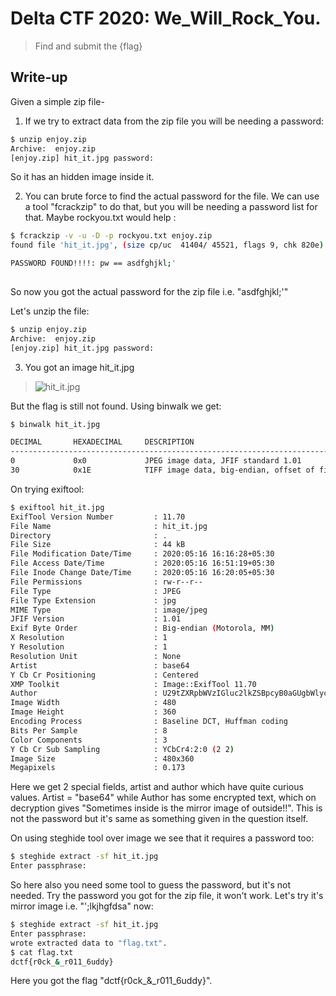# Delta CTF 2020: We_Will_Rock_You.


> Find and submit the {flag}
>

## Write-up
Given a simple zip file-

1. If we try to extract data from the zip file you will be needing a password:
 
```bash
$ unzip enjoy.zip 
Archive:  enjoy.zip
[enjoy.zip] hit_it.jpg password: 

```
So it has an hidden image inside it.


2. You can brute force to find the actual password for the file. We can use a tool "fcrackzip" to do that, but you will be needing a password list for that. Maybe rockyou.txt would help :

```bash
$ fcrackzip -v -u -D -p rockyou.txt enjoy.zip
found file 'hit_it.jpg', (size cp/uc  41404/ 45521, flags 9, chk 820e)

PASSWORD FOUND!!!!: pw == asdfghjkl;'
 
```

So now you got the actual password for the zip file i.e. "asdfghjkl;'"

Let's unzip the file:

```bash
$ unzip enjoy.zip 
Archive:  enjoy.zip
[enjoy.zip] hit_it.jpg password: 

```
3. You got an image hit_it.jpg
> ![hit_it.jpg](../hit_it.jpg) 

But the flag is still not found. Using binwalk we get:

```bash
$ binwalk hit_it.jpg

DECIMAL       HEXADECIMAL     DESCRIPTION
--------------------------------------------------------------------------------
0             0x0             JPEG image data, JFIF standard 1.01
30            0x1E            TIFF image data, big-endian, offset of first image directory: 8

```
On trying exiftool:

```bash
$ exiftool hit_it.jpg
ExifTool Version Number         : 11.70
File Name                       : hit_it.jpg
Directory                       : .
File Size                       : 44 kB
File Modification Date/Time     : 2020:05:16 16:16:28+05:30
File Access Date/Time           : 2020:05:16 16:51:19+05:30
File Inode Change Date/Time     : 2020:05:16 16:20:05+05:30
File Permissions                : rw-r--r--
File Type                       : JPEG
File Type Extension             : jpg
MIME Type                       : image/jpeg
JFIF Version                    : 1.01
Exif Byte Order                 : Big-endian (Motorola, MM)
X Resolution                    : 1
Y Resolution                    : 1
Resolution Unit                 : None
Artist                          : base64
Y Cb Cr Positioning             : Centered
XMP Toolkit                     : Image::ExifTool 11.70
Author                          : U29tZXRpbWVzIGluc2lkZSBpcyB0aGUgbWlycm9yIGltYWdlIG9mIG91dHNpZGUhIQ==
Image Width                     : 480
Image Height                    : 360
Encoding Process                : Baseline DCT, Huffman coding
Bits Per Sample                 : 8
Color Components                : 3
Y Cb Cr Sub Sampling            : YCbCr4:2:0 (2 2)
Image Size                      : 480x360
Megapixels                      : 0.173

```
Here we get 2 special fields, artist and author which have quite curious values. Artist = "base64" while Author has some encrypted text, which on decryption gives "Sometimes inside is the mirror image of outside!!". This is not the password but it's same as something given in the question itself.

On using steghide tool over image we see that it requires a password too:

```bash
$ steghide extract -sf hit_it.jpg
Enter passphrase: 

```
So here also you need some tool to guess the password, but it's not needed. Try the password you got for the zip file, it won't work. Let's try it's mirror image i.e. "';lkjhgfdsa" now:

```bash
$ steghide extract -sf hit_it.jpg
Enter passphrase: 
wrote extracted data to "flag.txt".
$ cat flag.txt
dctf{r0ck_&_r011_6uddy}
```

Here you got the flag "dctf{r0ck_&_r011_6uddy}".

 
